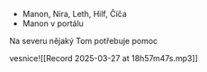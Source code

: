 - Manon, Nira, Leth, Hilf, Číča
- Manon v portálu

Na severu nějaký Tom potřebuje pomoc 


vesnice![[Record 2025-03-27 at 18h57m47s.mp3]]
